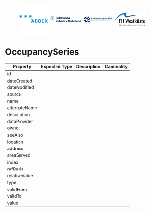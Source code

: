 <!-- Header Area begin --->
<p align="center">
  <img align="center" padding="50px" src="../../resources/addix.svg" width="20%" />
  <img align="center" src="../../resources/lhind.png" width="20%" />
  <img align="center" src="../../resources/fh-kiel.png" width="20%" />
  <img align="center" src="../../resources/fh-westkueste.svg" width="20%" />
</p>
<!-- Header Area end --->

# OccupancySeries

|Property|Expected Type|Description|Cardinality|
|---|---|---|---|
|id||||
|dateCreated||||
|dateModified||||
|source||||
|name||||
|alternateName||||
|description||||
|dataProvider||||
|owner||||
|seeAlso||||
|location||||
|address||||
|areaServed||||
|index||||
|refBasis||||
|relativeValue||||
|type||||
|validFrom||||
|validTo||||
|value||||